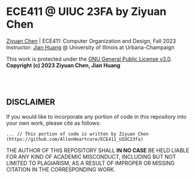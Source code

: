 # ECE411 @ UIUC 23FA by Ziyuan Chen

[Ziyuan Chen](mailto:ziyuanc3@illinois.edu) | ECE411: Computer Organization and Design, Fall 2023 <br>
Instructor: [Jian Huang](https://jianh.web.engr.illinois.edu) @ University of Illinois at Urbana-Champaign

This work is protected under the [GNU General Public License v3.0](https://www.gnu.org/licenses/gpl-3.0.en.html). <br>
**Copyright (c) 2023 Ziyuan Chen, Jian Huang**

<br>

<br>

## DISCLAIMER

If you would like to incorporate any portion of code in this repository into your own work, please cite as follows:

    ... // This portion of code is written by Ziyuan Chen (https://github.com/AllenHeartcore/ECE411_UIUC23fa)

THE AUTHOR OF THIS REPOSITORY SHALL **IN NO CASE** BE HELD LIABLE FOR ANY KIND OF ACADEMIC MISCONDUCT, INCLUDING BUT NOT LIMITED TO PLAGIARISM, AS A RESULT OF IMPROPER OR MISSING CITATION IN THE CORRESPONDING WORK. 
